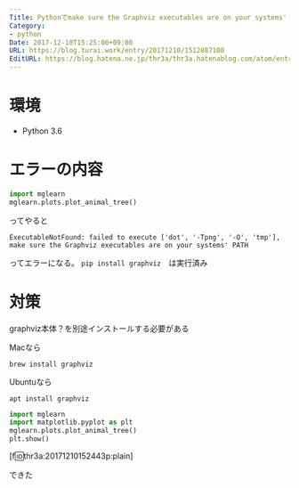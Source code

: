 ```yaml
---
Title: Pythonでmake sure the Graphviz executables are on your systems' PATH
Category:
- python
Date: 2017-12-10T15:25:00+09:00
URL: https://blog.turai.work/entry/20171210/1512887100
EditURL: https://blog.hatena.ne.jp/thr3a/thr3a.hatenablog.com/atom/entry/8599973812325295859
---
```


# 環境

- Python 3.6

# エラーの内容

```python
import mglearn
mglearn.plots.plot_animal_tree()
```

ってやると

```
ExecutableNotFound: failed to execute ['dot', '-Tpng', '-O', 'tmp'], make sure the Graphviz executables are on your systems' PATH
```

ってエラーになる。 `pip install graphviz`　は実行済み

# 対策

graphviz本体？を別途インストールする必要がある

Macなら

```
brew install graphviz
```

Ubuntuなら

```
apt install graphviz
```

```python
import mglearn
import matplotlib.pyplot as plt
mglearn.plots.plot_animal_tree()
plt.show()
```

[f:id:thr3a:20171210152443p:plain]

できた
